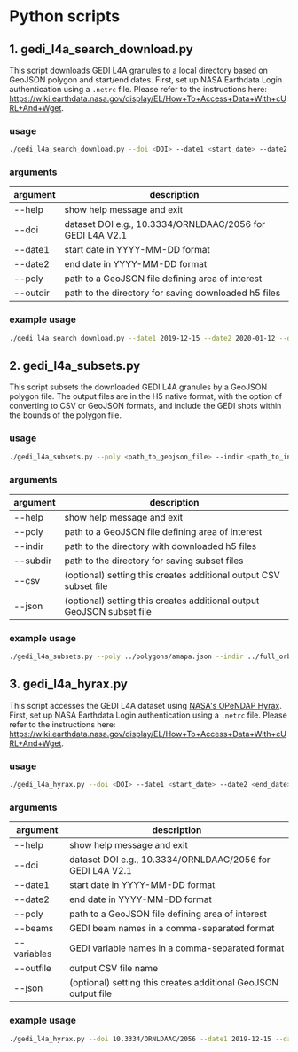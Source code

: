 # Python scripts

## 1. gedi_l4a_search_download.py

This script downloads GEDI L4A granules to a local directory based on GeoJSON polygon and start/end dates. First, set up NASA Earthdata Login authentication using a `.netrc` file. Please refer to the instructions here: https://wiki.earthdata.nasa.gov/display/EL/How+To+Access+Data+With+cURL+And+Wget. 

### usage
```bash
./gedi_l4a_search_download.py --doi <DOI> --date1 <start_date> --date2 <end_date> --poly <path_to_geojson_file> --outdir <path_to_directory>
```
### arguments
| argument  | description |
| ------------- | ------------- |
| --help  |  show help message and exit  |
| --doi | dataset DOI e.g., 10.3334/ORNLDAAC/2056 for GEDI L4A V2.1 |
| --date1 | start date in YYYY-MM-DD format |
| --date2 | end date in YYYY-MM-DD format |
| --poly | path to a GeoJSON file defining area of interest|
| --outdir | path to the directory for saving downloaded h5 files |

### example usage

```bash
./gedi_l4a_search_download.py --date1 2019-12-15 --date2 2020-01-12 --doi 10.3334/ORNLDAAC/2056 --poly ../polygons/amapa.json --outdir ../full_orbits/
```

## 2. gedi_l4a_subsets.py

This script subsets the downloaded GEDI L4A granules by a GeoJSON polygon file. The output files are in the H5 native format, with the option of converting to CSV or GeoJSON formats, and include the GEDI shots within the bounds of the polygon file. 

### usage
```bash
./gedi_l4a_subsets.py --poly <path_to_geojson_file> --indir <path_to_input_directory> --subdir <path_to_output_directory> [--csv] [--json]
```
### arguments
| argument  | description |
| ------------- | ------------- |
| --help  |  show help message and exit  |
| --poly | path to a GeoJSON file defining area of interest|
| --indir | path to the directory with downloaded h5 files |
| --subdir | path to the directory for saving subset files |
| --csv | (optional) setting this creates additional output CSV subset file |
| --json | (optional) setting this creates additional output GeoJSON subset file |

### example usage

```bash
./gedi_l4a_subsets.py --poly ../polygons/amapa.json --indir ../full_orbits/ --subdir ../subsets/ --csv
```


## 3. gedi_l4a_hyrax.py
This script accesses the GEDI L4A dataset using [NASA's OPeNDAP Hyrax](https://opendap.earthdata.nasa.gov/). First, set up NASA Earthdata Login authentication using a `.netrc` file. Please refer to the instructions here: https://wiki.earthdata.nasa.gov/display/EL/How+To+Access+Data+With+cURL+And+Wget. 

### usage
```bash
./gedi_l4a_hyrax.py --doi <DOI> --date1 <start_date> --date2 <end_date> --poly <path_to_geojson_file> --beams <gedi_beams> --variables <gedi_variables> --outfile <output_CSV_filename> [--json]
```
### arguments
| argument  | description |
| ------------- | ------------- |
| --help  |  show help message and exit  |
| --doi | dataset DOI e.g., 10.3334/ORNLDAAC/2056 for GEDI L4A V2.1 |
| --date1 | start date in YYYY-MM-DD format |
| --date2 | end date in YYYY-MM-DD format |
| --poly | path to a GeoJSON file defining area of interest |
| --beams | GEDI beam names in a comma-separated format |
| --variables | GEDI variable names in a comma-separated format |
| --outfile | output CSV file name |
| --json | (optional) setting this creates additional GeoJSON output file |

### example usage

```bash
./gedi_l4a_hyrax.py --doi 10.3334/ORNLDAAC/2056 --date1 2019-12-15 --date2 2020-01-12 --poly ../polygons/amapa.json --beams BEAM0101,BEAM0110,BEAM1000,BEAM1011 --variables agbd,agbd_t,agbd_t_se,l4_quality_flag,land_cover_data/pft_class --outfile ../subsets/amapa_l4a_hyrax.csv
```